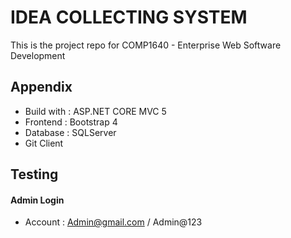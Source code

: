 # IDEA COLLECTING SYSTEM

This is the project repo for COMP1640 - Enterprise Web Software Development
  
## Appendix

- Build with : ASP.NET CORE MVC 5
- Frontend : Bootstrap 4
- Database : SQLServer
- Git Client
  
## Testing

#### Admin Login

- Account : Admin@gmail.com / Admin@123

